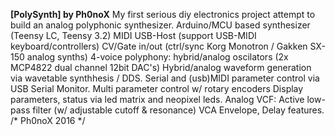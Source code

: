<b>[PolySynth] by Ph0noX</b>
My first serious diy electronics project attempt to build an analog polyphonic synthesizer.
Arduino/MCU based synthesizer (Teensy LC, Teensy 3.2)
MIDI USB-Host (support USB-MIDI keyboard/controllers)
CV/Gate in/out (ctrl/sync Korg Monotron / Gakken SX-150 analog synths)
4-voice polyphony: hybrid/analog oscilators  (2x MCP4822 dual channel 12bit DAC's)
Hybrid/analog waveform generation via wavetable synthhesis / DDS.
Serial and (usb)MIDI parameter control via USB Serial Monitor.
Multi parameter control w/ rotary encoders
Display parameters, status via led matrix and neopixel leds.
Analog VCF: Active low-pass filter (w/ adjustable cutoff & resonance)
VCA Envelope, Delay features.
/* Ph0noX 2016 */

